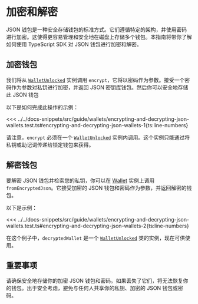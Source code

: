 # 加密和解密

JSON 钱包是一种安全存储钱包的标准方式。它们遵循特定的架构，并使用密码进行加密。这使得更容易管理和安全地在磁盘上存储多个钱包。本指南将带你了解如何使用 TypeScript SDK 对 JSON 钱包进行加密和解密。


## 加密钱包

我们将从 [`WalletUnlocked`](../../api/Account/WalletUnlocked.md) 实例调用 `encrypt`，它将以密码作为参数。接受一个密码作为参数对私钥进行加密，并返回 JSON 密钥库钱包。然后你可以安全地存储此 JSON 钱包


以下是如何完成此操作的示例：

<<< ../../docs-snippets/src/guide/wallets/encrypting-and-decrypting-json-wallets.test.ts#encrypting-and-decrypting-json-wallets-1{ts:line-numbers}

请注意，`encrypt` 必须在一个 [`WalletUnlocked`](../../api/Account/WalletUnlocked.md) 实例内调用。这个实例只能通过将私钥或助记词传递给锁定钱包来获得。


## 解密钱包

要解密 JSON 钱包并检索您的私钥，你可以在 [Wallet](../../api/Account/Wallet.md) 实例上调用 `fromEncryptedJson`。它接受加密的 JSON 钱包和密码作为参数，并返回解密的钱包。


以下是示例：

<<< ../../docs-snippets/src/guide/wallets/encrypting-and-decrypting-json-wallets.test.ts#encrypting-and-decrypting-json-wallets-2{ts:line-numbers}

在这个例子中，`decryptedWallet` 是一个 [`WalletUnlocked`](../../api/Account/WalletUnlocked.md) 类的实例，现在可供使用。

## 重要事项

请确保安全地存储你的加密 JSON 钱包和密码。如果丢失了它们，将无法恢复你的钱包。出于安全考虑，避免与任何人共享你的私钥、加密的 JSON 钱包或密码。
